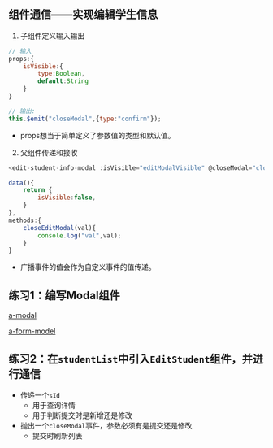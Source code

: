 ## 组件通信——实现编辑学生信息

1. 子组件定义输入输出

```js
// 输入
props:{
    isVisible:{
        type:Boolean,
        default:String
    }
}

// 输出:
this.$emit("closeModal",{type:"confirm"});
```

- props想当于简单定义了参数值的类型和默认值。

2. 父组件传递和接收

```js
<edit-student-info-modal :isVisible="editModalVisible" @closeModal="closeEditModal"></edit-student-info-modal>

data(){
    return {
        isVisible:false,
    }
},
methods:{
    closeEditModal(val){
        console.log("val",val);
    }
}
```

- 广播事件的值会作为自定义事件的值传递。

  

## 练习1：编写Modal组件

[a-modal](https://www.antdv.com/components/modal-cn/#components-modal-demo-basic)

[a-form-model](https://www.antdv.com/components/form-model-cn/#components-form-model-demo-basic-form)

## 练习2：在`studentList`中引入`EditStudent`组件，并进行通信

- 传递一个`sId`
  - 用于查询详情
  - 用于判断提交时是新增还是修改
- 抛出一个`closeModal`事件，参数必须有是提交还是修改
  - 提交时刷新列表

